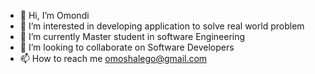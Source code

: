 - 👋 Hi, I’m Omondi
- 👀 I’m interested in developing application to solve real world problem
- 🌱 I’m currently Master student in software Engineering
- 💞️ I’m looking to collaborate on Software Developers
- 📫 How to reach me omoshalego@gmail.com

<!---
Omoshalego/Omoshalego is a ✨ special ✨ repository because its `README.md` (this file) appears on your GitHub profile.
You can click the Preview link to take a look at your changes.
--->
